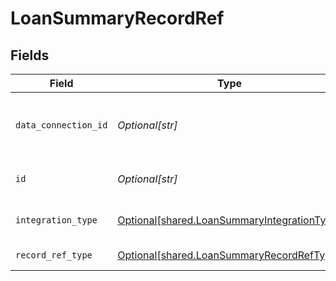 # LoanSummaryRecordRef


## Fields

| Field                                                                                            | Type                                                                                             | Required                                                                                         | Description                                                                                      |
| ------------------------------------------------------------------------------------------------ | ------------------------------------------------------------------------------------------------ | ------------------------------------------------------------------------------------------------ | ------------------------------------------------------------------------------------------------ |
| `data_connection_id`                                                                             | *Optional[str]*                                                                                  | :heavy_minus_sign:                                                                               | The dataConnectionId the object being referred to is associated with.                            |
| `id`                                                                                             | *Optional[str]*                                                                                  | :heavy_minus_sign:                                                                               | The id of the object being referred to.                                                          |
| `integration_type`                                                                               | [Optional[shared.LoanSummaryIntegrationType]](../../models/shared/loansummaryintegrationtype.md) | :heavy_minus_sign:                                                                               | The integration type begin referred to.                                                          |
| `record_ref_type`                                                                                | [Optional[shared.LoanSummaryRecordRefType]](../../models/shared/loansummaryrecordreftype.md)     | :heavy_minus_sign:                                                                               | The datatype being referred to.                                                                  |